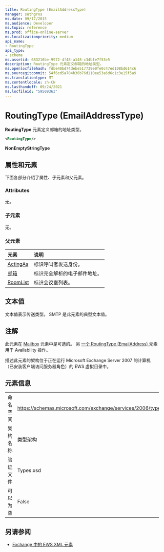 ```yaml
---
title: RoutingType (EmailAddressType)
manager: sethgros
ms.date: 09/17/2015
ms.audience: Developer
ms.topic: reference
ms.prod: office-online-server
ms.localizationpriority: medium
api_name:
- RoutingType
api_type:
- schema
ms.assetid: 683216be-9972-4f48-a148-c34bfe7f53e5
description: RoutingType 元素定义邮箱的地址类型。
ms.openlocfilehash: fdbe40bd74debe517739e0fe0c47ed108bd614c6
ms.sourcegitcommit: 54f6cd5a704b36b76d110ee53a6d6c1c3e15f5a9
ms.translationtype: MT
ms.contentlocale: zh-CN
ms.lasthandoff: 09/24/2021
ms.locfileid: "59509363"
---
```

# <a name="routingtype-emailaddresstype"></a>RoutingType (EmailAddressType)

**RoutingType** 元素定义邮箱的地址类型。 
  
```XML
<RoutingType/>
```

 **NonEmptyStringType**
## <a name="attributes-and-elements"></a>属性和元素

下面各部分介绍了属性、子元素和父元素。
  
### <a name="attributes"></a>Attributes

无。
  
### <a name="child-elements"></a>子元素

无。
  
### <a name="parent-elements"></a>父元素

|**元素**|**说明**|
|:-----|:-----|
|[ActingAs](actingas.md) <br/> |标识呼叫者发送身份。  <br/> |
|[邮箱](mailbox.md) <br/> |标识完全解析的电子邮件地址。  <br/> |
|[RoomList](roomlist.md) <br/> |标识会议室列表。  <br/> |
   
## <a name="text-value"></a>文本值

文本值表示传送类型。 SMTP 是此元素的典型文本值。
  
## <a name="remarks"></a>注解

此元素在 [Mailbox](mailbox.md) 元素中是可选的。 另 [一个 RoutingType (EmailAddress) ](routingtype-emailaddress.md) 元素用于 Availability 操作。 
  
描述此元素的架构位于正在运行 Microsoft Exchange Server 2007 的计算机（已安装客户端访问服务器角色）的 EWS 虚拟目录中。
  
## <a name="element-information"></a>元素信息

|||
|:-----|:-----|
|命名空间  <br/> |https://schemas.microsoft.com/exchange/services/2006/types  <br/> |
|架构名称  <br/> |类型架构  <br/> |
|验证文件  <br/> |Types.xsd  <br/> |
|可以为空  <br/> |False  <br/> |
   
## <a name="see-also"></a>另请参阅



- [Exchange 中的 EWS XML 元素](ews-xml-elements-in-exchange.md)

